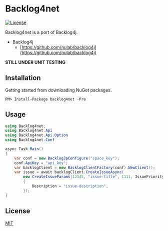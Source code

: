 # Backlog4net

[![License](https://img.shields.io/badge/license-MIT-blue.svg)](LICENSE)

Backlog4net is a port of Backlog4j.

* Backlog4j
  * [https://github.com/nulab/backlog4j](https://github.com/nulab/backlog4j)

**STILL UNDER UNIT TESTING**

## Installation

Getting started from downloading NuGet packages.

```
PM> Install-Package backlog4net -Pre
```

## Usage

```C#
using Backlog4net;
using Backlog4net.Api
using Backlog4net.Api.Option
using Backlog4net.Conf
```

```C#
async Task Main()
{
    var conf = new BacklogJpConfigure("space_key");
    conf.ApiKey = "api_key";
    var backlogClient = new BacklogClientFactory(conf).NewClient();
    var issue = await backlogClient.CreateIssueAsync(
        new CreateIssueParams(12345, "issue-title", 1111, IssuePriorityType.Normal)
        {
            Description = "issue-description",
        });
}
```

## License

[MIT](LICENSE)
